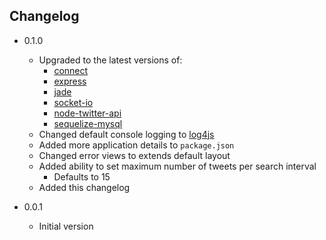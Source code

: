 Changelog
---------


* 0.1.0
    * Upgraded to the latest versions of:
        * [connect](https://npmjs.org/package/connect)
        * [express](https://npmjs.org/package/express)
        * [jade](https://npmjs.org/package/jade)
        * [socket-io](https://npmjs.org/package/socket.io)
        * [node-twitter-api](https://npmjs.org/package/node-twitter-api)
        * [sequelize-mysql](https://npmjs.org/package/sequelize-mysql)
    * Changed default console logging to [log4js](https://npmjs.org/package/log4js)
    * Added more application details to `package.json`
    * Changed error views to extends default layout
    * Added ability to set maximum number of tweets per search interval
        * Defaults to 15
    * Added this changelog

* 0.0.1
    * Initial version